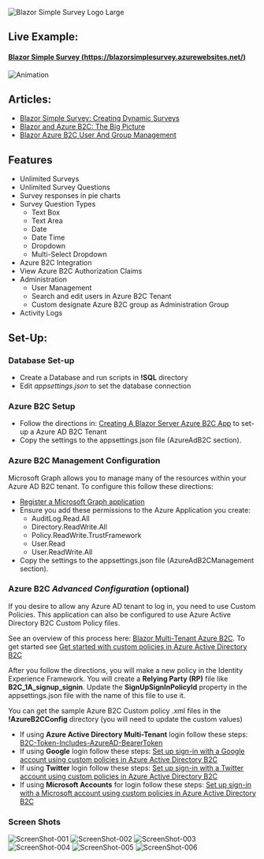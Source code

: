 ![Blazor Simple Survey Logo Large](https://user-images.githubusercontent.com/1857799/141389995-aabd3af0-a083-4c17-836b-a45c81925469.png)
## Live Example: 
#### [Blazor Simple Survey (https://blazorsimplesurvey.azurewebsites.net/)](https://blazorsimplesurvey.azurewebsites.net/)
![Animation](https://user-images.githubusercontent.com/1857799/95696373-ac419300-0bef-11eb-945d-85ba107e50e6.gif)
## Articles:

* [Blazor Simple Survey: Creating Dynamic Surveys](https://blazorhelpwebsite.com/ViewBlogPost/44)
* [Blazor and Azure B2C: The Big Picture](https://blazorhelpwebsite.com/ViewBlogPost/42)
* [Blazor Azure B2C User And Group Management](https://blazorhelpwebsite.com/ViewBlogPost/43)

## Features

* Unlimited Surveys
* Unlimited Survey Questions
* Survey responses in pie charts 
* Survey Question Types
  * Text Box
  * Text Area
  * Date
  * Date Time
  * Dropdown
  * Multi-Select Dropdown
* Azure B2C Integration
* View Azure B2C Authorization Claims
* Administration
  * User Management
  * Search and edit users in Azure B2C Tenant
  * Custom designate Azure B2C group as Administration Group 
* Activity Logs


## Set-Up:

### Database Set-up
* Create a Database and run scripts in **!SQL** directory	
* Edit *appsettings.json* to set the database connection

### Azure B2C Setup
* Follow the directions in: [Creating A Blazor Server Azure B2C App](https://blazorhelpwebsite.com/ViewBlogPost/55) to set-up a Azure AD B2C Tenant
* Copy the settings to the appsettings.json file (AzureAdB2C section). 

### Azure B2C Management Configuration
Microsoft Graph allows you to manage many of the resources within your Azure AD B2C tenant. To configure this follow these directions:
* [Register a Microsoft Graph application](https://docs.microsoft.com/en-us/azure/active-directory-b2c/microsoft-graph-get-started?tabs=app-reg-ga)
* Ensure you add these permissions to the Azure Application you create:
  * AuditLog.Read.All
  * Directory.ReadWrite.All
  * Policy.ReadWrite.TrustFramework
  * User.Read
  * User.ReadWrite.All
* Copy the settings to the appsettings.json file (AzureAdB2CManagement section). 

### Azure B2C *Advanced Configuration* (optional)
If you desire to allow any Azure AD tenant to log in, you need to use Custom Policies. This application can also be configured to use Azure Active Directory B2C Custom Policy files. 

See an overview of this process here: [Blazor Multi-Tenant Azure B2C](https://blazorhelpwebsite.com/ViewBlogPost/42). To get started see [Get started with custom policies in Azure Active Directory B2C](https://docs.microsoft.com/en-us/azure/active-directory-b2c/custom-policy-get-started)

After you follow the directions, you will make a new policy in the Identity Experience Framework. 
You will create a **Relying Party (RP)** file like **B2C_1A_signup_signin**.
Update the **SignUpSignInPolicyId** property in the appsettings.json file with the name of this file to use it. 

You can get the sample Azure B2C Custom policy .xml files in the **!AzureB2CConfig** directory (you will need to update the custom values)
* If using **Azure Active Directory Multi-Tenant** login follow these steps: [B2C-Token-Includes-AzureAD-BearerToken](https://github.com/azure-ad-b2c/samples/tree/master/policies/B2C-Token-Includes-AzureAD-BearerToken)
* If using **Google** login follow these steps: [Set up sign-in with a Google account using custom policies in Azure Active Directory B2C](https://docs.microsoft.com/en-us/azure/active-directory-b2c/identity-provider-google-custom?tabs=app-reg-ga)
* If using **Twitter** login follow these steps: [Set up sign-in with a Twitter account using custom policies in Azure Active Directory B2C](https://docs.microsoft.com/en-us/azure/active-directory-b2c/identity-provider-twitter-custom?tabs=app-reg-ga)
* If using **Microsoft Accounts** for login follow these steps: [Set up sign-in with a Microsoft account using custom policies in Azure Active Directory B2C](https://docs.microsoft.com/en-us/azure/active-directory-b2c/identity-provider-microsoft-account-custom?tabs=app-reg-ga)

### Screen Shots

![ScreenShot-001](https://user-images.githubusercontent.com/1857799/95694318-50bed780-0be6-11eb-9ed1-97bc5b1945b6.png)
![ScreenShot-002](https://user-images.githubusercontent.com/1857799/95694320-51576e00-0be6-11eb-89fb-6568eeb4a8d3.png)
![ScreenShot-003](https://user-images.githubusercontent.com/1857799/95694322-51576e00-0be6-11eb-9b49-9c863fd24548.png)
![ScreenShot-004](https://user-images.githubusercontent.com/1857799/95694314-50264100-0be6-11eb-90ae-83470d69f803.png)
![ScreenShot-005](https://user-images.githubusercontent.com/1857799/95694316-50bed780-0be6-11eb-8366-cb7811b2057b.png)
![ScreenShot-006](https://user-images.githubusercontent.com/1857799/95694317-50bed780-0be6-11eb-9ed8-f2dd4a62b58a.png)
